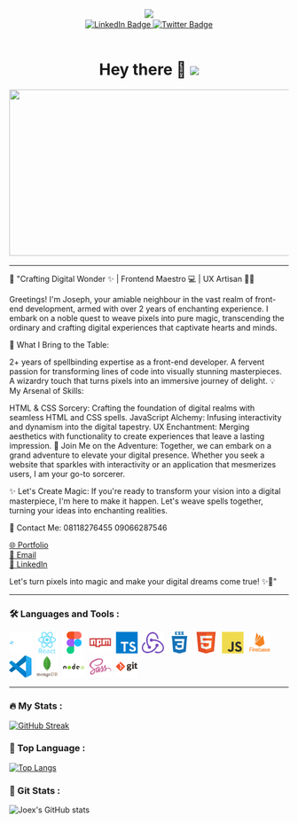 <div id="header" align="center">
  <img src="https://media.giphy.com/media/v1.Y2lkPTc5MGI3NjExbm9uczV1b3ptazlrOGdjaGx5bW9vb2U4anBvMXFqdjc5cXZ4Mnc2aiZlcD12MV9pbnRlcm5hbF9naWZfYnlfaWQmY3Q9cw/M9gbBd9nbDrOTu1Mqx/giphy.gif" width="100"/>
</div>
<div id="badges" align="center">
  <a href="https://www.linkedin.com/in/oyinloye-joseph-b79820239/">
    <img src="https://img.shields.io/badge/LinkedIn-blue?style=for-the-badge&logo=linkedin&logoColor=white" alt="LinkedIn Badge"/>
  </a>
  <a href="https://twitter.com/git_boys">
    <img src="https://img.shields.io/badge/Twitter-blue?style=for-the-badge&logo=twitter&logoColor=white" alt="Twitter Badge"/>
  </a>
  <div>
  <img src="https://komarev.com/ghpvc/?username=your-github-username&style=flat-square&color=blue" alt=""/>
  </div>

  <h1>
  Hey there 👋
  <img src="https://media.giphy.com/media/v1.Y2lkPTc5MGI3NjExcWR2bGtzNjJ0YXJydnY4djNjbGlyYXU0dzgwamRjdXhucmhuNG56eSZlcD12MV9pbnRlcm5hbF9naWZfYnlfaWQmY3Q9cw/hvRJCLFzcasrR4ia7z/giphy.gif" width="30px"/>
</h1>
<div align="center">
<img src="https://media.giphy.com/media/v1.Y2lkPTc5MGI3NjExeDJ6cjVva2NyY2ZvYTZ4Y3VobDAxcmtkdG9nYmljbTRmcHc3a2R0aiZlcD12MV9pbnRlcm5hbF9naWZfYnlfaWQmY3Q9Zw/dWesBcTLavkZuG35MI/giphy.gif" width="600" height="300"/>
</div>
</div>

---

🌟 "Crafting Digital Wonder ✨ | Frontend Maestro 💻 | UX Artisan 🎨🚀

Greetings! I'm Joseph, your amiable neighbour in the vast realm of front-end development, armed with over 2 years of enchanting experience. I embark on a noble quest to weave pixels into pure magic, transcending the ordinary and crafting digital experiences that captivate hearts and minds.

🔮 What I Bring to the Table:

2+ years of spellbinding expertise as a front-end developer.
A fervent passion for transforming lines of code into visually stunning masterpieces.
A wizardry touch that turns pixels into an immersive journey of delight.
💡 My Arsenal of Skills:

HTML & CSS Sorcery: Crafting the foundation of digital realms with seamless HTML and CSS spells.
JavaScript Alchemy: Infusing interactivity and dynamism into the digital tapestry.
UX Enchantment: Merging aesthetics with functionality to create experiences that leave a lasting impression.
🚀 Join Me on the Adventure:
Together, we can embark on a grand adventure to elevate your digital presence. Whether you seek a website that sparkles with interactivity or an application that mesmerizes users, I am your go-to sorcerer.

✨ Let's Create Magic:
If you're ready to transform your vision into a digital masterpiece, I'm here to make it happen. Let's weave spells together, turning your ideas into enchanting realities.
 
<div>
  <p>
    📱 Contact Me: 08118276455 09066287546
  </p>
  <div>
  <a href="https://joexportfolio.netlify.app/">
    🌐 Portfolio
  </a>    
  </div>
  <div>
  <a href="oyinjoe23@gmail.com">
  📧 Email
  </a>
  </div>
  <div>
  <a href="https://www.linkedin.com/in/oyinloye-joseph-b79820239/">
   📱 LinkedIn
  </a>
  </div>
</div>
    
Let's turn pixels into magic and make your digital dreams come true! ✨🚀"


---

### :hammer_and_wrench: Languages and Tools :
<div>
  <img src="https://raw.githubusercontent.com/devicons/devicon/55609aa5bd817ff167afce0d965585c92040787a/icons/tailwindcss/tailwindcss-original-wordmark.svg" title="Tailwindcss" alt="Tailwindcss" width="40" height="40"/>&nbsp;
  <img src="https://github.com/devicons/devicon/blob/master/icons/react/react-original-wordmark.svg" title="React" alt="React" width="40" height="40"/>&nbsp;
  <img src="https://raw.githubusercontent.com/devicons/devicon/55609aa5bd817ff167afce0d965585c92040787a/icons/figma/figma-original.svg" title="Figma" alt="Figma" width="40" height="40"/>&nbsp;
  <img src="https://github.com/devicons/devicon/blob/master/icons/npm/npm-original-wordmark.svg" title="NPM" alt="NPM" width="40" height="40"/>&nbsp;
  <img src="https://raw.githubusercontent.com/devicons/devicon/55609aa5bd817ff167afce0d965585c92040787a/icons/typescript/typescript-original.svg" title="Typescript" alt="Typescript" width="40" height="40"/>&nbsp;
  <img src="https://github.com/devicons/devicon/blob/master/icons/redux/redux-original.svg" title="Redux" alt="Redux " width="40" height="40"/>&nbsp;
  <img src="https://github.com/devicons/devicon/blob/master/icons/css3/css3-plain-wordmark.svg"  title="CSS3" alt="CSS" width="40" height="40"/>&nbsp;
  <img src="https://github.com/devicons/devicon/blob/master/icons/html5/html5-original.svg" title="HTML5" alt="HTML" width="40" height="40"/>&nbsp;
  <img src="https://github.com/devicons/devicon/blob/master/icons/javascript/javascript-original.svg" title="JavaScript" alt="JavaScript" width="40" height="40"/>&nbsp;
  <img src="https://github.com/devicons/devicon/blob/master/icons/firebase/firebase-plain-wordmark.svg" title="Firebase" alt="Firebase" width="40" height="40"/>&nbsp;
  <img src="https://raw.githubusercontent.com/devicons/devicon/55609aa5bd817ff167afce0d965585c92040787a/icons/vscode/vscode-original.svg" title="Vscode"  alt="Vscode" width="40" height="40"/>&nbsp;
  <img src="https://github.com/devicons/devicon/blob/master/icons/mongodb/mongodb-original-wordmark.svg" title="Mongodb"  alt="Mongodb" width="40" height="40"/>&nbsp;
  <img src="https://github.com/devicons/devicon/blob/master/icons/nodejs/nodejs-original-wordmark.svg" title="NodeJS" alt="NodeJS" width="40" height="40"/>&nbsp;
  <img src="https://raw.githubusercontent.com/devicons/devicon/55609aa5bd817ff167afce0d965585c92040787a/icons/sass/sass-original.svg" title="sass" alt="sass" width="40" height="40"/>&nbsp;
  <img src="https://github.com/devicons/devicon/blob/master/icons/git/git-original-wordmark.svg" title="Git" **alt="Git" width="40" height="40"/>
</div>


---

### :fire: My Stats :

[![GitHub Streak](http://github-readme-streak-stats.herokuapp.com?user=JoeTechx&theme=dark&background=000000)](https://git.io/streak-stats)


### :rocket: Top Language :

[![Top Langs](https://github-readme-stats.vercel.app/api/top-langs/?username=JoeTechx&layout=compact&theme=vision-friendly-dark)](https://github.com/anuraghazra/github-readme-stats)


### 🥇 Git Stats :
![Joex's GitHub stats](https://github-readme-stats.vercel.app/api?username=JoeTechx&show_icons=true&theme=radical)
<!--
**JoeTechx/joetechx** is a ✨ _special_ ✨ repository because its `README.md` (this file) appears on your GitHub profile.

Here are some ideas to get you started:

- 🔭 I’m currently working on ...
- 🌱 I’m currently learning ...
- 👯 I’m looking to collaborate on ...
- 🤔 I’m looking for help with ...
- 💬 Ask me about ...
- 📫 How to reach me: ...
- 😄 Pronouns: ...
- ⚡ Fun fact: ...
-->
